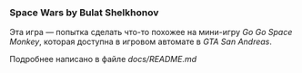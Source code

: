 ### Space Wars by Bulat Shelkhonov

Эта игра — попытка сделать что-то похожее на мини-игру _Go Go Space Monkey_, которая доступна в игровом автомате в _GTA San Andreas_.

Подробнее написано в файле _docs/README.md_
